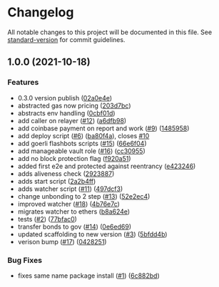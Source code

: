 # Changelog

All notable changes to this project will be documented in this file. See [standard-version](https://github.com/conventional-changelog/standard-version) for commit guidelines.

## 1.0.0 (2021-10-18)

### Features

- 0.3.0 version publish ([02a0e4e](https://github.com/lbertenasco/bonded-stealth-tx/commit/02a0e4ed786eb8ef40eeee4328d447af591a2f26))
- abstracted gas now pricing ([203d7bc](https://github.com/lbertenasco/bonded-stealth-tx/commit/203d7bc81cb9e7e4b41b1c8ed2ff69b9a64108c3))
- abstracts env handling ([0cbf01d](https://github.com/lbertenasco/bonded-stealth-tx/commit/0cbf01d2296dba5a808027a0789a64abbf3fcf0f))
- add caller on relayer ([#12](https://github.com/lbertenasco/bonded-stealth-tx/issues/12)) ([a6dfb98](https://github.com/lbertenasco/bonded-stealth-tx/commit/a6dfb98c36f688bb8326ccaea5870694c2517f26))
- add coinbase payment on report and work ([#9](https://github.com/lbertenasco/bonded-stealth-tx/issues/9)) ([1485958](https://github.com/lbertenasco/bonded-stealth-tx/commit/14859584c77cec8508c180c63de36c91ec5798ca))
- add deploy script ([#6](https://github.com/lbertenasco/bonded-stealth-tx/issues/6)) ([ba80f4a](https://github.com/lbertenasco/bonded-stealth-tx/commit/ba80f4aec7d065f7c9ba6813adb0c54b26723469)), closes [#10](https://github.com/lbertenasco/bonded-stealth-tx/issues/10)
- add goerli flashbots scripts ([#15](https://github.com/lbertenasco/bonded-stealth-tx/issues/15)) ([66e6f04](https://github.com/lbertenasco/bonded-stealth-tx/commit/66e6f04331bae7aa1f6f080f9a368e4fdc29f18b))
- add manageable vault role ([#16](https://github.com/lbertenasco/bonded-stealth-tx/issues/16)) ([cc30955](https://github.com/lbertenasco/bonded-stealth-tx/commit/cc3095575a96d832a00b55b7e04de0333223402a))
- add no block protection flag ([f920a51](https://github.com/lbertenasco/bonded-stealth-tx/commit/f920a5147669fda25ed3f6979e46b81405775f7d))
- added first e2e and protected against reentrancy ([e423246](https://github.com/lbertenasco/bonded-stealth-tx/commit/e423246355030fa24e51026363cedd0eacfc1606))
- adds aliveness check ([2923887](https://github.com/lbertenasco/bonded-stealth-tx/commit/2923887074218eb8daa097b32043ffe5998e582e))
- adds start script ([2a2b4ff](https://github.com/lbertenasco/bonded-stealth-tx/commit/2a2b4ff30ec60ef30ed121ac9fcdd2fc35e911c1))
- adds watcher script ([#11](https://github.com/lbertenasco/bonded-stealth-tx/issues/11)) ([497dcf3](https://github.com/lbertenasco/bonded-stealth-tx/commit/497dcf3ba6cbf0b834cefbd0ad6de5f5f20dd26e))
- change unbonding to 2 step ([#13](https://github.com/lbertenasco/bonded-stealth-tx/issues/13)) ([52e2ec4](https://github.com/lbertenasco/bonded-stealth-tx/commit/52e2ec4b0e2979f308f48d0e8fbc4df2363ae1e4))
- improved watcher ([#18](https://github.com/lbertenasco/bonded-stealth-tx/issues/18)) ([4b76e7c](https://github.com/lbertenasco/bonded-stealth-tx/commit/4b76e7c67e508f69502f41f5d84b7d08219c2e49))
- migrates watcher to ethers ([b8a624e](https://github.com/lbertenasco/bonded-stealth-tx/commit/b8a624ec68bc151060cee255ad1455c54d7659da))
- tests ([#2](https://github.com/lbertenasco/bonded-stealth-tx/issues/2)) ([77bfac0](https://github.com/lbertenasco/bonded-stealth-tx/commit/77bfac0cf0310119f58dc21d9ba27c94cc8794f1))
- transfer bonds to gov ([#14](https://github.com/lbertenasco/bonded-stealth-tx/issues/14)) ([0e6ed69](https://github.com/lbertenasco/bonded-stealth-tx/commit/0e6ed69eda68905c13247ae1d322fafcb61d4b07))
- updated scaffolding to new version ([#3](https://github.com/lbertenasco/bonded-stealth-tx/issues/3)) ([5bfdd4b](https://github.com/lbertenasco/bonded-stealth-tx/commit/5bfdd4bc00ddc7112ac9fcb6ce71afce7ad96f0a))
- verison bump ([#17](https://github.com/lbertenasco/bonded-stealth-tx/issues/17)) ([0428251](https://github.com/lbertenasco/bonded-stealth-tx/commit/042825141ea1037755cab25a48676cdf6f2a3c1a))

### Bug Fixes

- fixes same name package install ([#1](https://github.com/lbertenasco/bonded-stealth-tx/issues/1)) ([6c882bd](https://github.com/lbertenasco/bonded-stealth-tx/commit/6c882bd37b91793e9e4e4fd59aec4c1799cf6f29))
